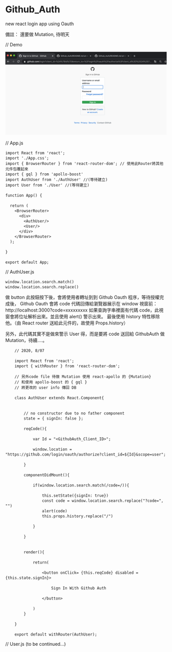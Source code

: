 # Github_Auth
new react  login app using Oauth

備註： 還要做 Mutation, 待明天


// Demo

![oauth](https://raw.githubusercontent.com/QueenieCplusplus/Github_Auth/master/demo%202.png)


// App.js

    import React from 'react';
    import './App.css';
    import { BrowserRouter } from 'react-router-dom'; // 使用此Router將其他元件包覆起來
    import { gql } from 'apollo-boost'
    import AuthUser from './AuthUser' //(等待建立)
    import User from './User' //(等待建立)

    function App() {

      return (
        <BrowserRouter>
          <div>
            <AuthUser/>
            <User/>
          </div>
        </BrowserRouter>
      );

    }

    export default App;


// AuthUser.js

    window.location.search.match()
    window.location.search.replace()

做 button 此按鈕按下後，會將使用者轉址到到 Github Oauth 程序，等待授權完成後，
Github Oauth 會將 code 代碼回傳給瀏覽器展示在 window 視窗前：http://localhost:3000?code=xxxxxxxxx
如果查詢字串裡面有代碼 code，此視窗會將位址解析出來。並且使用 alert() 警示出來。
最後使用 history 特性移除他。（由 React router 送給此元件的，故使用 Props.history）

另外，此代碼其實不是做來警示 User 得，而是要將 code 送回給 GithubAuth 做 Mutation，待續....。

        // 2020, 8/07

        import React from 'react';
        import { withRouter } from 'react-router-dom';

        // 另外code file 待做 Mutation 使用 react-apollo 的 {Mutation} 
        // 和使用 apollo-boost 的 { gql }
        // 將更改的 user info 傳回 DB

        class AuthUser extends React.Component{


            // no constructor due to no father component
            state = { signIn: false };

            reqCode(){

                var Id = "<GithubAuth_Client_ID>";

                window.location = "https://github.com/login/oauth/authorize?client_id=${Id}&scope=user";

            }

            componentDidMount(){

                if(window.location.search.match(/code=/)){

                    this.setState({signIn: true})
                    const code = window.location.search.replace("?code=", "")
                    alert(code)
                    this.props.history.replace("/")

                }

            }


            render(){

                return(

                    <button onClick= {this.reqCode} disabled = {this.state.signIn}>

                        Sign In With Github Auth

                    </button>

                )
            }

        }

        export default withRouter(AuthUser);


// User.js (to be continued...)
